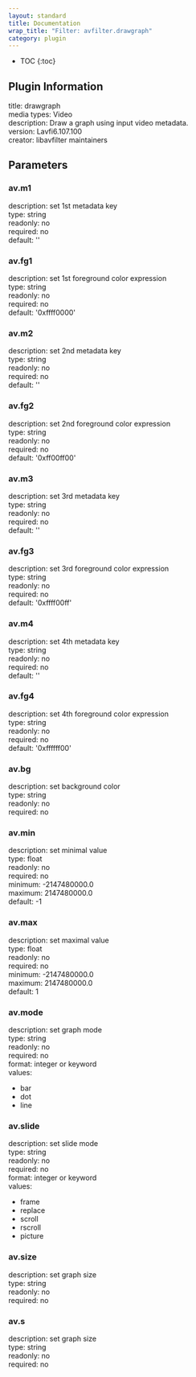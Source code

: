 ```yaml
---
layout: standard
title: Documentation
wrap_title: "Filter: avfilter.drawgraph"
category: plugin
---
```

* TOC
{:toc}

## Plugin Information

title: drawgraph  
media types:
Video  
description: Draw a graph using input video metadata.  
version: Lavfi6.107.100  
creator: libavfilter maintainers  

## Parameters

### av.m1

  
description:
set 1st metadata key  
type: string  
readonly: no  
required: no  
default: ''  

### av.fg1

  
description:
set 1st foreground color expression  
type: string  
readonly: no  
required: no  
default: '0xffff0000'  

### av.m2

  
description:
set 2nd metadata key  
type: string  
readonly: no  
required: no  
default: ''  

### av.fg2

  
description:
set 2nd foreground color expression  
type: string  
readonly: no  
required: no  
default: '0xff00ff00'  

### av.m3

  
description:
set 3rd metadata key  
type: string  
readonly: no  
required: no  
default: ''  

### av.fg3

  
description:
set 3rd foreground color expression  
type: string  
readonly: no  
required: no  
default: '0xffff00ff'  

### av.m4

  
description:
set 4th metadata key  
type: string  
readonly: no  
required: no  
default: ''  

### av.fg4

  
description:
set 4th foreground color expression  
type: string  
readonly: no  
required: no  
default: '0xffffff00'  

### av.bg

  
description:
set background color  
type: string  
readonly: no  
required: no  

### av.min

  
description:
set minimal value  
type: float  
readonly: no  
required: no  
minimum: -2147480000.0  
maximum: 2147480000.0  
default: -1  

### av.max

  
description:
set maximal value  
type: float  
readonly: no  
required: no  
minimum: -2147480000.0  
maximum: 2147480000.0  
default: 1  

### av.mode

  
description:
set graph mode  
type: string  
readonly: no  
required: no  
format: integer or keyword  
values:  

* bar
* dot
* line

### av.slide

  
description:
set slide mode  
type: string  
readonly: no  
required: no  
format: integer or keyword  
values:  

* frame
* replace
* scroll
* rscroll
* picture

### av.size

  
description:
set graph size  
type: string  
readonly: no  
required: no  

### av.s

  
description:
set graph size  
type: string  
readonly: no  
required: no  

